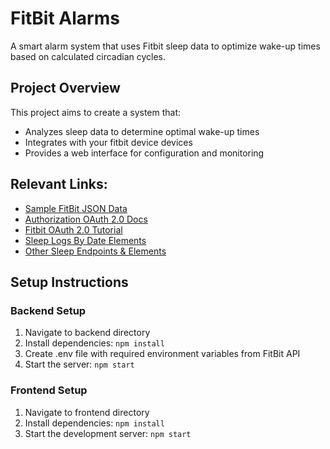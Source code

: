 # FitBit Alarms

A smart alarm system that uses Fitbit sleep data to optimize wake-up times based on calculated circadian cycles.

## Project Overview

This project aims to create a system that:
- Analyzes sleep data to determine optimal wake-up times
- Integrates with your fitbit device devices
- Provides a web interface for configuration and monitoring

## Relevant Links:
- [Sample FitBit JSON Data](https://support.mydatahelps.org/hc/en-us/articles/360049602813-Fitbit-Sleep-Log-Data-Export-Format)
- [Authorization OAuth 2.0 Docs](https://dev.fitbit.com/build/reference/web-api/developer-guide/authorization/)
- [Fitbit OAuth 2.0 Tutorial](https://dev.fitbit.com/build/reference/web-api/troubleshooting-guide/oauth2-tutorial/?clientEncodedId=23QGJ2&redirectUri=http://localhost:5001/api/fitbit/callback&applicationType=PERSONAL)
- [Sleep Logs By Date Elements](https://dev.fitbit.com/build/reference/web-api/sleep/get-sleep-log-by-date/#Response)
- [Other Sleep Endpoints & Elements](https://dev.fitbit.com/build/reference/web-api/sleep/)

## Setup Instructions

### Backend Setup
1. Navigate to backend directory
2. Install dependencies: `npm install`
3. Create .env file with required environment variables from FitBit API
4. Start the server: `npm start`

### Frontend Setup
1. Navigate to frontend directory
2. Install dependencies: `npm install`
3. Start the development server: `npm start`
